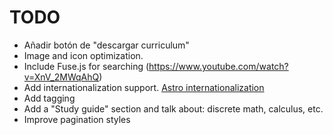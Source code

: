 # TODO
* Añadir botón de "descargar curriculum"
* Image and icon optimization.
* Include Fuse.js for searching (https://www.youtube.com/watch?v=XnV_2MWqAhQ)
* Add internationalization support. [Astro internationalization](https://docs.astro.build/en/guides/internationalization/)
* Add tagging
* Add a "Study guide" section and talk about: discrete math, calculus, etc.
* Improve pagination styles 